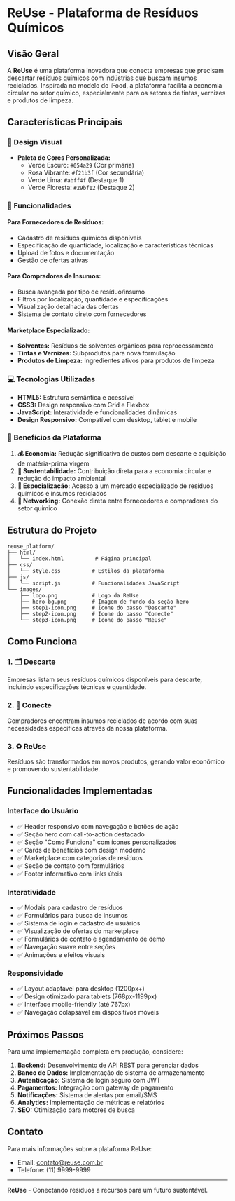 # ReUse - Plataforma de Resíduos Químicos

## Visão Geral

A **ReUse** é uma plataforma inovadora que conecta empresas que precisam descartar resíduos químicos com indústrias que buscam insumos reciclados. Inspirada no modelo do iFood, a plataforma facilita a economia circular no setor químico, especialmente para os setores de tintas, vernizes e produtos de limpeza.

## Características Principais

### 🎨 Design Visual
- **Paleta de Cores Personalizada:**
  - Verde Escuro: `#054a29` (Cor primária)
  - Rosa Vibrante: `#f21b3f` (Cor secundária)
  - Verde Lima: `#abff4f` (Destaque 1)
  - Verde Floresta: `#29bf12` (Destaque 2)

### 🚀 Funcionalidades

#### Para Fornecedores de Resíduos:
- Cadastro de resíduos químicos disponíveis
- Especificação de quantidade, localização e características técnicas
- Upload de fotos e documentação
- Gestão de ofertas ativas

#### Para Compradores de Insumos:
- Busca avançada por tipo de resíduo/insumo
- Filtros por localização, quantidade e especificações
- Visualização detalhada das ofertas
- Sistema de contato direto com fornecedores

#### Marketplace Especializado:
- **Solventes:** Resíduos de solventes orgânicos para reprocessamento
- **Tintas e Vernizes:** Subprodutos para nova formulação
- **Produtos de Limpeza:** Ingredientes ativos para produtos de limpeza

### 💻 Tecnologias Utilizadas

- **HTML5:** Estrutura semântica e acessível
- **CSS3:** Design responsivo com Grid e Flexbox
- **JavaScript:** Interatividade e funcionalidades dinâmicas
- **Design Responsivo:** Compatível com desktop, tablet e mobile

### 🎯 Benefícios da Plataforma

1. **💰 Economia:** Redução significativa de custos com descarte e aquisição de matéria-prima virgem
2. **🌱 Sustentabilidade:** Contribuição direta para a economia circular e redução do impacto ambiental
3. **🎯 Especialização:** Acesso a um mercado especializado de resíduos químicos e insumos reciclados
4. **🤝 Networking:** Conexão direta entre fornecedores e compradores do setor químico

## Estrutura do Projeto

```
reuse_platform/
├── html/
│   └── index.html          # Página principal
├── css/
│   └── style.css          # Estilos da plataforma
├── js/
│   └── script.js          # Funcionalidades JavaScript
└── images/
    ├── logo.png           # Logo da ReUse
    ├── hero-bg.png        # Imagem de fundo da seção hero
    ├── step1-icon.png     # Ícone do passo "Descarte"
    ├── step2-icon.png     # Ícone do passo "Conecte"
    └── step3-icon.png     # Ícone do passo "ReUse"
```

## Como Funciona

### 1. 🗂️ Descarte
Empresas listam seus resíduos químicos disponíveis para descarte, incluindo especificações técnicas e quantidade.

### 2. 🤝 Conecte
Compradores encontram insumos reciclados de acordo com suas necessidades específicas através da nossa plataforma.

### 3. ♻️ ReUse
Resíduos são transformados em novos produtos, gerando valor econômico e promovendo sustentabilidade.

## Funcionalidades Implementadas

### Interface do Usuário
- ✅ Header responsivo com navegação e botões de ação
- ✅ Seção hero com call-to-action destacado
- ✅ Seção "Como Funciona" com ícones personalizados
- ✅ Cards de benefícios com design moderno
- ✅ Marketplace com categorias de resíduos
- ✅ Seção de contato com formulários
- ✅ Footer informativo com links úteis

### Interatividade
- ✅ Modais para cadastro de resíduos
- ✅ Formulários para busca de insumos
- ✅ Sistema de login e cadastro de usuários
- ✅ Visualização de ofertas do marketplace
- ✅ Formulários de contato e agendamento de demo
- ✅ Navegação suave entre seções
- ✅ Animações e efeitos visuais

### Responsividade
- ✅ Layout adaptável para desktop (1200px+)
- ✅ Design otimizado para tablets (768px-1199px)
- ✅ Interface mobile-friendly (até 767px)
- ✅ Navegação colapsável em dispositivos móveis

## Próximos Passos

Para uma implementação completa em produção, considere:

1. **Backend:** Desenvolvimento de API REST para gerenciar dados
2. **Banco de Dados:** Implementação de sistema de armazenamento
3. **Autenticação:** Sistema de login seguro com JWT
4. **Pagamentos:** Integração com gateway de pagamento
5. **Notificações:** Sistema de alertas por email/SMS
6. **Analytics:** Implementação de métricas e relatórios
7. **SEO:** Otimização para motores de busca

## Contato

Para mais informações sobre a plataforma ReUse:
- Email: contato@reuse.com.br
- Telefone: (11) 9999-9999

---

**ReUse** - Conectando resíduos a recursos para um futuro sustentável.

